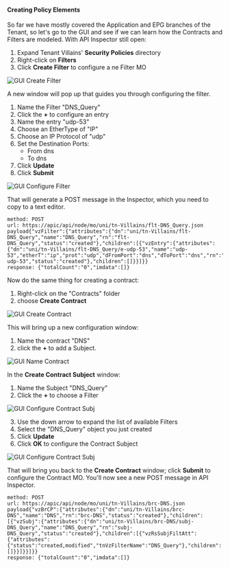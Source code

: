#### Creating Policy Elements
So far we have mostly covered the Application and EPG branches of the Tenant, so let's go to the GUI and see if we can learn how the Contracts and Filters are modeled. With API Inspector still open:

1.  Expand Tenant Villains' **Security Policies** directory
2.  Right-click on **Filters**
3.  Click **Create Filter** to configure a ne Filter MO

![GUI Create Filter](/posts/files/intermediate-aci_aci-api/assets/images/gui_create_filter.png)

A new window will pop up that guides you through configuring the filter.

1. Name the Filter "DNS_Query"
2. Click the **+** to configure an entry
3. Name the entry "udp-53"
4. Choose an EtherType of "IP"
5. Choose an IP Protocol of "udp"
6. Set the Destination Ports:
    *  From dns
    *  To dns
7. Click **Update**
8. Click **Submit**

![GUI Configure Filter](/posts/files/intermediate-aci_aci-api/assets/images/gui_configure_filter.png)

That will generate a POST message in the Inspector, which you need to copy to a text editor.

```
method: POST
url: https://apic/api/node/mo/uni/tn-Villains/flt-DNS_Query.json
payload{"vzFilter":{"attributes":{"dn":"uni/tn-Villains/flt-DNS_Query","name":"DNS_Query","rn":"flt-DNS_Query","status":"created"},"children":[{"vzEntry":{"attributes":{"dn":"uni/tn-Villains/flt-DNS_Query/e-udp-53","name":"udp-53","etherT":"ip","prot":"udp","dFromPort":"dns","dToPort":"dns","rn":"e-udp-53","status":"created"},"children":[]}}]}}
response: {"totalCount":"0","imdata":[]}
```

Now do the same thing for creating a contract:

1.  Right-click on the "Contracts" folder
2.  choose **Create Contract**

![GUI Create Contract](/posts/files/intermediate-aci_aci-api/assets/images/gui_create_contract.png)

This will bring up a new configuration window:

1.  Name the contract "DNS"
2.  click the **+** to add a Subject.

![GUI Name Contract](/posts/files/intermediate-aci_aci-api/assets/images/gui_name_contract.png)

In the **Create Contract Subject** window:

1.  Name the Subject "DNS_Query"
2.  Click the **+** to choose a Filter

![GUI Configure Contract Subj](/posts/files/intermediate-aci_aci-api/assets/images/gui_configure_contract_subj.png)

3.  Use the down arrow to expand the list of available Filters
4.  Select the "DNS_Query" object you just created
5.  Click **Update**
6.  Click **OK** to configure the Contract Subject

![GUI Configure Contract Subj](/posts/files/intermediate-aci_aci-api/assets/images/gui_configure_contract_subj2.png)

That will bring you back to the **Create Contract** window; click **Submit** to configure the Contract MO. You'll now see a new POST message in API Inspector.

```
method: POST
url: https://apic/api/node/mo/uni/tn-Villains/brc-DNS.json
payload{"vzBrCP":{"attributes":{"dn":"uni/tn-Villains/brc-DNS","name":"DNS","rn":"brc-DNS","status":"created"},"children":[{"vzSubj":{"attributes":{"dn":"uni/tn-Villains/brc-DNS/subj-DNS_Query","name":"DNS_Query","rn":"subj-DNS_Query","status":"created"},"children":[{"vzRsSubjFiltAtt":{"attributes":{"status":"created,modified","tnVzFilterName":"DNS_Query"},"children":[]}}]}}]}}
response: {"totalCount":"0","imdata":[]}
```